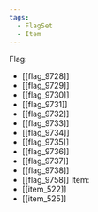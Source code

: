 ```yaml
---
tags:
  - FlagSet
  - Item
---
```

Flag:
- [[flag_9728]]
- [[flag_9729]]
- [[flag_9730]]
- [[flag_9731]]
- [[flag_9732]]
- [[flag_9733]]
- [[flag_9734]]
- [[flag_9735]]
- [[flag_9736]]
- [[flag_9737]]
- [[flag_9738]]
- [[flag_9758]]
Item:
- [[item_522]]
- [[item_525]]
